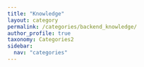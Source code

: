 ```yaml
---
title: "Knowledge"
layout: category
permalink: /categories/backend_knowledge/
author_profile: true
taxonomy: Categories2
sidebar:
  nav: "categories"
---
```

